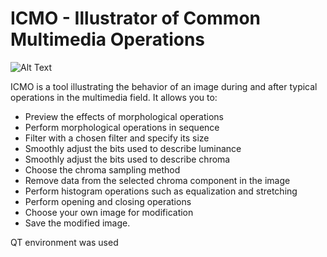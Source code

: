 # ICMO - Illustrator of Common Multimedia Operations

![Alt Text](https://github.com/mariusz0674/ICMUProject/blob/master/ICMOpresentation.gif)


ICMO is a tool illustrating the behavior of an image during and after typical operations in the multimedia field. It allows you to:

- Preview the effects of morphological operations
- Perform morphological operations in sequence
- Filter with a chosen filter and specify its size
- Smoothly adjust the bits used to describe luminance
- Smoothly adjust the bits used to describe chroma
- Choose the chroma sampling method
- Remove data from the selected chroma component in the image
- Perform histogram operations such as equalization and stretching
- Perform opening and closing operations
- Choose your own image for modification
- Save the modified image.

QT environment was used
